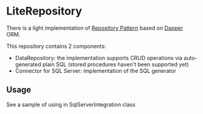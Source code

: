 # LiteRepository

There is a light implementation of [Repository Pattern](http://msdn.microsoft.com/en-us/library/ff649690.aspx) based on [Dapper](https://github.com/StackExchange/dapper-dot-net) ORM.

This repository contains 2 components:

* DataRepository: the implementation supports CRUD operations via auto-generated plain SQL (stored procedures haven't been supported yet)
* Connector for SQL Server: implementation of the SQL generator

## Usage

See a sample of using in SqlServerIntegration class
